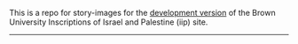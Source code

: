 This is a repo for story-images for the [development version](https://github.com/Brown-University-Library/iip_smr_web_project) of the Brown University Inscriptions of Israel and Palestine (iip) site.

---
